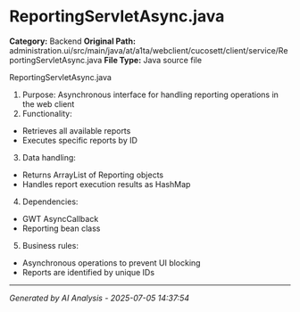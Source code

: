 # ReportingServletAsync.java

**Category:** Backend
**Original Path:** administration.ui/src/main/java/at/a1ta/webclient/cucosett/client/service/ReportingServletAsync.java
**File Type:** Java source file

ReportingServletAsync.java
1. Purpose: Asynchronous interface for handling reporting operations in the web client
2. Functionality:
- Retrieves all available reports
- Executes specific reports by ID
3. Data handling:
- Returns ArrayList of Reporting objects
- Handles report execution results as HashMap
4. Dependencies:
- GWT AsyncCallback
- Reporting bean class
5. Business rules:
- Asynchronous operations to prevent UI blocking
- Reports are identified by unique IDs

---
*Generated by AI Analysis - 2025-07-05 14:37:54*
